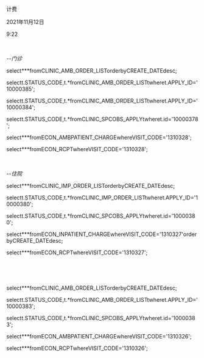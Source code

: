 计费

2021年11月12日

9:22

 

*\--门诊*

select*\**fromCLINIC_AMB_ORDER_LISTorderbyCREATE_DATEdesc;

selectt.STATUS_CODE,t.\*fromCLINIC_AMB_ORDER_LISTtwheret.APPLY_ID=\'10000385\';

selectt.STATUS_CODE,t.\*fromCLINIC_AMB_ORDER_LISTtwheret.APPLY_ID=\'10000384\';

selectt.STATUS_CODE,t.\*fromCLINIC_SPCOBS_APPLYtwheret.id=\'10000378\';

select*\**fromECON_AMBPATIENT_CHARGEwhereVISIT_CODE=\'1310328\';

select*\**fromECON_RCPTwhereVISIT_CODE=\'1310328\';

 

*\--住院*

select*\**fromCLINIC_IMP_ORDER_LISTorderbyCREATE_DATEdesc;

selectt.STATUS_CODE,t.\*fromCLINIC_IMP_ORDER_LISTtwheret.APPLY_ID=\'10000380\';

selectt.STATUS_CODE,t.\*fromCLINIC_SPCOBS_APPLYtwheret.id=\'10000380\';

select*\**fromECON_INPATIENT_CHARGEwhereVISIT_CODE=\'1310327\'orderbyCREATE_DATEdesc;

select*\**fromECON_RCPTwhereVISIT_CODE=\'1310327\';

 

 

select*\**fromCLINIC_AMB_ORDER_LISTorderbyCREATE_DATEdesc;

selectt.STATUS_CODE,t.\*fromCLINIC_AMB_ORDER_LISTtwheret.APPLY_ID=\'10000383\';

selectt.STATUS_CODE,t.\*fromCLINIC_SPCOBS_APPLYtwheret.id=\'10000383\';

select*\**fromECON_AMBPATIENT_CHARGEwhereVISIT_CODE=\'1310326\';

select*\**fromECON_RCPTwhereVISIT_CODE=\'1310326\';
